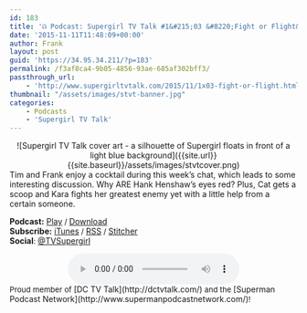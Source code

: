 ```yaml
---
id: 183
title: '☊ Podcast: Supergirl TV Talk #1&#215;03 &#8220;Fight or Flight&#8221;'
date: '2015-11-11T11:48:09+00:00'
author: Frank
layout: post
guid: 'https://34.95.34.211/?p=183'
permalink: /f3af8ca4-9b05-4856-93ae-685af302bff3/
passthrough_url:
    - 'http://www.supergirltvtalk.com/2015/11/1x03-fight-or-flight.html'
thumbnail: "/assets/images/stvt-banner.jpg"
categories:
    - Podcasts
    - 'Supergirl TV Talk'
---
```


<div markdown="1" style="text-align: center;">
![Supergirl TV Talk cover art - a silhouette of Supergirl floats in front of a light blue background]({{site.url}}{{site.baseurl}}/assets/images/stvtcover.png)
</div>
Tim and Frank enjoy a cocktail during this week’s chat, which leads to some interesting discussion. Why ARE Hank Henshaw’s eyes red? Plus, Cat gets a scoop and Kara fights her greatest enemy yet with a little help from a certain someone.

**Podcast:** [Play](http://www.podtrac.com/pts/redirect.mp3/archive.org/download/STVT1x03/STVT1x03.mp3)<span style="font-size:13.2px"> / </span>[Download](http://www.podtrac.com/pts/redirect.mp3/archive.org/download/STVT1x03/STVT1x03.mp3)  
**Subscribe:** [iTunes](https://itunes.apple.com/us/podcast/supergirl-tv-talk/id961461785)<span style="font-size:13.2px"> / </span>[RSS](http://feeds.feedburner.com/supergirltvtalk)<span style="font-size:13.2px"> / </span>[Stitcher](http://www.stitcher.com/podcast/beer-with-geeks/supergirl-tv-talk?refid=stpr)  
**Social**<span style="font-size:13.2px">: </span>[@TVSupergirl](https://twitter.com/TVSupergirl)
<div markdown="1" style="text-align: center;">
<audio controls>
  <source src="http://www.podtrac.com/pts/redirect.mp3/archive.org/download/STVT1x03/STVT1x03.mp3" type="audio/mpeg">
  Your browser does not support the audio element.
</audio>
</div>
<span style="font-size:13.2px">Proud member of </span>[DC TV Talk](http://dctvtalk.com/)<span style="font-size:13.2px"> and the </span>[Superman Podcast Network](http://www.supermanpodcastnetwork.com/)<span style="font-size:13.2px">!</span>